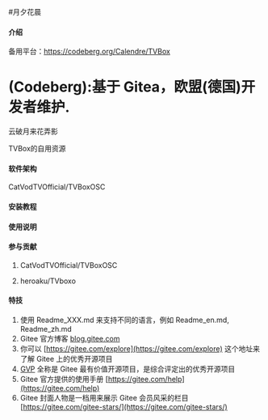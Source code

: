#月夕花晨

#### 介绍

备用平台：https://codeberg.org/Calendre/TVBox
# (Codeberg):基于 Gitea，欧盟(德国)开发者维护.

云破月来花弄影

TVBox的自用资源

#### 软件架构

CatVodTVOfficial/TVBoxOSC

#### 安装教程

#### 使用说明

#### 参与贡献

1.  CatVodTVOfficial/TVBoxOSC

2.  heroaku/TVboxo

#### 特技

1.  使用 Readme\_XXX.md 来支持不同的语言，例如 Readme\_en.md, Readme\_zh.md
2.  Gitee 官方博客 [blog.gitee.com](https://blog.gitee.com)
3.  你可以 [https://gitee.com/explore](https://gitee.com/explore) 这个地址来了解 Gitee 上的优秀开源项目
4.  [GVP](https://gitee.com/gvp) 全称是 Gitee 最有价值开源项目，是综合评定出的优秀开源项目
5.  Gitee 官方提供的使用手册 [https://gitee.com/help](https://gitee.com/help)
6.  Gitee 封面人物是一档用来展示 Gitee 会员风采的栏目 [https://gitee.com/gitee-stars/](https://gitee.com/gitee-stars/)
